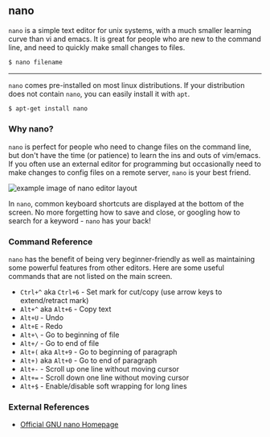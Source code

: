 nano
----


`nano` is a simple text editor for unix systems, with a much smaller learning curve than vi and emacs. It is great for people who are new to the command line, and need to quickly make small changes to files.

~~~ bash
$ nano filename
~~~


---

`nano` comes pre-installed on most linux distributions. If your distribution does not contain `nano`, you can easily install it with `apt`.

~~~ bash
$ apt-get install nano
~~~

### Why nano?

`nano` is perfect for people who need to change files on the command line, but don't have the time (or patience) to learn the ins and outs of vim/emacs. If you often use an external editor for programming but occasionally need to make changes to config files on a remote server, `nano` is your best friend.

![example image of nano editor layout](https://www.nano-editor.org/multibuffer.png)

In `nano`, common keyboard shortcuts are displayed at the bottom of the screen. No more forgetting how to save and close, or googling how to search for a keyword - `nano` has your back!

### Command Reference

`nano` has the benefit of being very beginner-friendly as well as maintaining some powerful features from other editors. Here are some useful commands that are not listed on the main screen.

- `Ctrl+^` aka `Ctrl+6` - Set mark for cut/copy (use arrow keys to extend/retract mark)
- `Alt+^` aka `Alt+6` - Copy text
- `Alt+U` - Undo
- `Alt+E` - Redo
- `Alt+\` - Go to beginning of file
- `Alt+/` - Go to end of file
- `Alt+(` aka `Alt+9` - Go to beginning of paragraph
- `Alt+)` aka `Alt+0` - Go to end of paragraph
- `Alt+-` - Scroll up one line without moving cursor
- `Alt+=` - Scroll down one line without moving cursor
- `Alt+$` - Enable/disable soft wrapping for long lines

### External References

* [Official GNU nano Homepage](https://www.nano-editor.org/)
